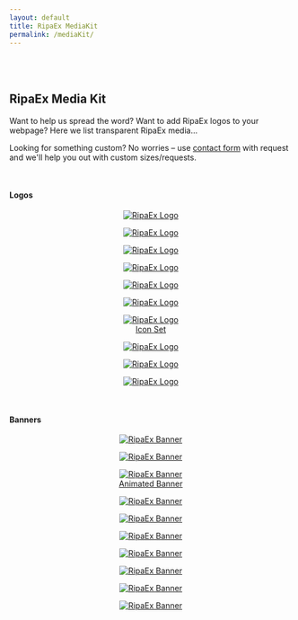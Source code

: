 ```yaml
---
layout: default
title: RipaEx MediaKit
permalink: /mediaKit/
---
```


<div id="mediaKit" />

<div class="index-features" data-scroll style="margin: 80px auto 0; max-width: 1400px;">
    <section class="container">
        <div class="row">
            <div class="col-12">
                <div class="header center">
                    <h2>RipaEx Media Kit</h2>
                    <p>
                        Want to help us spread the word? Want to add RipaEx logos to your webpage? Here we list transparent RipaEx media... 
                    </p>
                    <p>
                        Looking for something custom? No worries – use <a href="/contact">contact form</a> with request and we'll help you out with custom sizes/requests.
                    </p>
                </div>
            </div>
        </div>
        <div class="row">
            <div class="col-12">
                <div class="header">
                  <br/>
                  <h4>Logos</h4>
                  <div class="row">
                    <div class="col-sm nevenMediaKit">
                      <p style="text-align: center;">
                        <a href="images/mediaKit/logos/logoWhite.jpg" target="_new">
                            <img alt="RipaEx Logo" title="RipaEx Logo" class="nspImageMediaKit" src="images/mediaKit/logos/logoWhite.jpg">
                        </a>
                      </p>
                    </div>
                    <div class="col-sm nevenMediaKit">
                      <p style="text-align: center;">
                        <a href="images/mediaKit/logos/logoBlack.jpg" target="_new">
                            <img alt="RipaEx Logo" title="RipaEx Logo" class="nspImageMediaKit" src="images/mediaKit/logos/logoBlack.jpg">
                        </a>
                      </p>
                    </div>
                    <div class="col-sm nevenMediaKit">
                      <p style="text-align: center;">
                        <a href="images/mediaKit/logos/logoTransparent_Name.png" target="_new">
                            <img alt="RipaEx Logo" title="RipaEx Logo" class="nspImageMediaKit" src="images/mediaKit/logos/logoTransparent_Name.png"> 
                        </a>
                      </p>
                    </div>
                    <div class="col-sm nevenMediaKit">
                      <p style="text-align: center;">
                        <a href="images/mediaKit/logos/RipaEx_logo_300x170.png" target="_new">
                            <img alt="RipaEx Logo" title="RipaEx Logo" class="nspImageMediaKit" src="images/mediaKit/logos/RipaEx_logo_300x170.png">
                        </a>
                      </p>
                    </div>
                    <div class="col-sm nevenMediaKit">
                      <p style="text-align: center;">
                        <a href="images/mediaKit/logos/RIPA_light_mini.jpg" target="_new">
                            <img alt="RipaEx Logo" title="RipaEx Logo" class="nspImageMediaKit" src="images/mediaKit/logos/RIPA_light_mini.jpg">
                        </a>
                      </p>
                    </div>
                  </div>
                  <div class="row">
                    <div class="col-sm nevenMediaKit">
                      <p style="text-align: center;">
                        <a href="images/mediaKit/logos/RIPA_light_mini_transparent.png" target="_new">
                            <img alt="RipaEx Logo" title="RipaEx Logo" class="nspImageMediaKit" src="images/mediaKit/logos/RIPA_light_mini_transparent.png">
                        </a>
                      </p>
                    </div>
                    <div class="col-sm nevenMediaKit">
                      <p style="text-align: center;">
                        <a href="images/mediaKit/logos/iconSet.zip" target="_new">
                            <img alt="RipaEx Logo" title="RipaEx Logo" class="nspImageMediaKit" src="images/mediaKit/logos/iconSet.png"><br />
                            Icon Set
                        </a>
                      </p>
                    </div>
                    <div class="col-sm nevenMediaKit">
                      <p style="text-align: center;">
                        <a href="images/mediaKit/logos/logo4.jpg" target="_new">
                            <img alt="RipaEx Logo" title="RipaEx Logo" class="nspImageMediaKit" src="images/mediaKit/logos/logo4.jpg"> 
                        </a>
                      </p>
                    </div>
                    <div class="col-sm nevenMediaKit">
                      <p style="text-align: center;">
                        <a href="images/mediaKit/logos/logo8.jpg" target="_new">
                            <img alt="RipaEx Logo" title="RipaEx Logo" class="nspImageMediaKit" src="images/mediaKit/logos/logo8.jpg">
                        </a>
                      </p>
                    </div>
                    <div class="col-sm nevenMediaKit">
                      <p style="text-align: center;">
                        <a href="images/mediaKit/logos/logo7.jpg" target="_new">
                            <img alt="RipaEx Logo" title="RipaEx Logo" class="nspImageMediaKit" src="images/mediaKit/logos/logo7.jpg">
                        </a>
                      </p>
                    </div>
                  </div>
                </div>
            </div>
        </div>
        <div class="row">
            <div class="col-12">
                <div class="header">
                  <br/>
                  <h4>Banners</h4>
                  <div class="row">
                    <div class="col-sm nevenMediaKit">
                      <p style="text-align: center;">
                        <a href="images/mediaKit/banner/bitcointalk1.png" target="_new">
                            <img alt="RipaEx Banner" title="RipaEx Banner" class="nspImageMediaKit" src="images/mediaKit/banner/bitcointalk1.png">
                        </a>
                      </p>
                    </div>
                    <div class="col-sm nevenMediaKit">
                      <p style="text-align: center;">
                        <a href="images/mediaKit/banner/blogBanner3.png" target="_new">
                            <img alt="RipaEx Banner" title="RipaEx Banner" class="nspImageMediaKit" src="images/mediaKit/banner/blogBanner3.png"> 
                        </a>
                      </p>
                    </div>
                    <div class="col-sm nevenMediaKit">
                      <p style="text-align: center;">
                        <a href="images/mediaKit/banner/banner1.gif" target="_new">
                            <img alt="RipaEx Banner" title="RipaEx Banner" class="nspImageMediaKit" src="images/mediaKit/banner/banner1.gif"><br />
                            Animated Banner
                        </a>
                      </p>
                    </div>
                    <div class="col-sm nevenMediaKit">
                      <p style="text-align: center;">
                        <a href="images/mediaKit/banner/blogBannerBounty.jpg" target="_new">
                            <img alt="RipaEx Banner" title="RipaEx Banner" class="nspImageMediaKit" src="images/mediaKit/banner/blogBannerBounty.jpg"> 
                        </a>
                      </p>
                    </div>
                    <div class="col-sm nevenMediaKit">
                      <p style="text-align: center;">
                        <a href="images/mediaKit/banner/blogBannerDesktop.jpg" target="_new">
                            <img alt="RipaEx Banner" title="RipaEx Banner" class="nspImageMediaKit" src="images/mediaKit/banner/blogBannerDesktop.jpg"> 
                        </a>
                      </p>
                    </div>
                  </div>
                  <div class="row">
                    <div class="col-sm nevenMediaKit">
                      <p style="text-align: center;">
                        <a href="images/mediaKit/banner/blogBannerExplorer.jpg" target="_new">
                            <img alt="RipaEx Banner" title="RipaEx Banner" class="nspImageMediaKit" src="images/mediaKit/banner/blogBannerExplorer.jpg">
                        </a>
                      </p>
                    </div>
                    <div class="col-sm nevenMediaKit">
                      <p style="text-align: center;">
                        <a href="images/mediaKit/banner/blogBannerNode.jpg" target="_new">
                            <img alt="RipaEx Banner" title="RipaEx Banner" class="nspImageMediaKit" src="images/mediaKit/banner/blogBannerNode.jpg">
                        </a>
                      </p>
                    </div>
                    <div class="col-sm nevenMediaKit">
                      <p style="text-align: center;">
                        <a href="images/mediaKit/banner/blogBannerMobile.jpg" target="_new">
                            <img alt="RipaEx Banner" title="RipaEx Banner" class="nspImageMediaKit" src="images/mediaKit/banner/blogBannerMobile.jpg"> 
                        </a>
                      </p>
                    </div>
                    <div class="col-sm nevenMediaKit">
                      <p style="text-align: center;">
                        <a href="images/mediaKit/banner/blogBannerJS.jpg" target="_new">
                            <img alt="RipaEx Banner" title="RipaEx Banner" class="nspImageMediaKit" src="images/mediaKit/banner/blogBannerJS.jpg"> 
                        </a>
                      </p>
                    </div>
                    <div class="col-sm nevenMediaKit">
                      <p style="text-align: center;">
                        <a href="images/mediaKit/banner/blogBannerLite.jpg" target="_new">
                            <img alt="RipaEx Banner" title="RipaEx Banner" class="nspImageMediaKit" src="images/mediaKit/banner/blogBannerLite.jpg"> 
                        </a>
                      </p>
                    </div>
                  </div>
                </div>
            </div>
        </div>
    </section>
</div>
